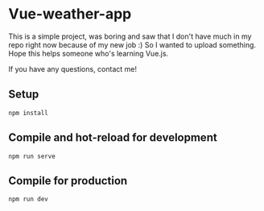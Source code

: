 # Vue-weather-app

This is a simple project, was boring and saw that I don't have much in my repo right now because of my new job :) So I wanted to upload something. 
Hope this helps someone who's learning Vue.js.

If you have any questions, contact me!

## Setup 
```
npm install
```

## Compile and hot-reload for development
```
npm run serve
```

## Compile for production
```
npm run dev
```


